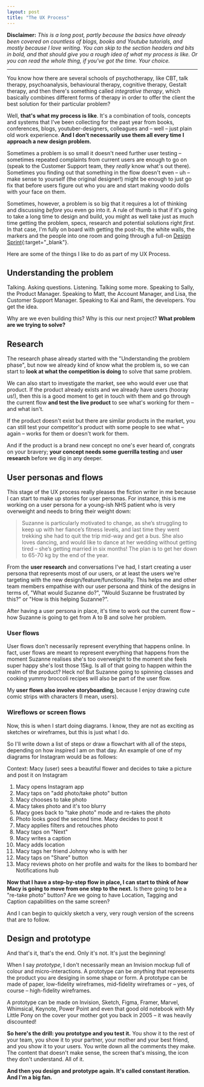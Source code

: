 ```yaml
---
layout: post
title: "The UX Process"
---
```


**Disclaimer:** *This is a long post, partly because the basics have already been covered on countless of blogs, books and Youtube tutorials, and mostly because I love writing. You can skip to the section headers and bits in bold, and that should give you a rough idea of what my process is like. Or you can read the whole thing, if you've got the time. Your choice.*

------------------

You know how there are several schools of psychotherapy, like CBT, talk therapy, psychoanalysis, behavioural therapy, cognitive therapy, Gestalt therapy, and then there's something called *integrative therapy*, which basically combines different forms of therapy in order to offer the client the best solution for their particular problem?

Well, **that's what my process is like**. It's a combination of tools, concepts and systems that I've been collecting for the past year from books, conferences, blogs, youtuber-designers, colleagues and – well – just plain old work experience. **And I don't necessarily use them all every time I approach a new design problem.**

Sometimes a problem is so small it doesn't need further user testing – sometimes repeated complaints from current users are enough to go on (speak to the Customer Support team, they *really* know what's out there). Sometimes you finding out that something in the flow doesn't even – uh – make sense to yourself (the original designer!) might be enough to just go fix that before users figure out who you are and start making voodo dolls with your face on them. 

Sometimes, however, a problem is so big that it requires a lot of thinking and discussing *before* you even go into it. A rule of thumb is that if it's going to take a long time to design and build, you might as well take just as much time getting the problem, specs, research and potential solutions right *first*. In that case, I'm fully on board with getting the post-its, the white walls, the markers and the people into one room and going through a full-on [Design Sprint](https://www.goodreads.com/book/show/25814544-sprint){:target="_blank"}.

Here are some of the things I like to do as part of my UX Process.

## Understanding the problem
Talking. Asking questions. Listening. Talking some more. Speaking to Sally, the Product Manager. Speaking to Matt, the Account Manager, and Lisa, the Customer Support Manager. Speaking to Kai and Rami, the developers. You get the idea. 

Why are we even building this? Why is this our next project? **What problem are we trying to solve?**

## Research
The research phase already started with the "Understanding the problem phase", but now we already kind of know what the problem is, so we can start to **look at what the competition is doing** to solve that same problem.

We can also start to investigate the market, see who would ever use that product. If the product already exists and we already have users (hooray us!), then this is a good moment to get in touch with them and go through the current flow **and test the live product** to see what's working for them – and what isn't. 

If the product doesn't exist but there are similar products in the market, you can still test your competitor's product with some people to see what – again – works for them or doesn't work for them. 

And if the product is a brand new concept no one's ever heard of, congrats on your bravery; **your concept needs some guerrilla testing** and **user research** before we dig in any deeper.

## User personas and flows

This stage of the UX process really pleases the fiction writer in me because I can start to make up stories for user personas. For instance, this is me working on a user persona for a young-ish NHS patient who is very overweight and needs to bring their weight down:

> Suzanne is particularly motivated to change, as she’s struggling to keep up with her fiance’s fitness levels, and last time they went trekking she had to quit the trip mid-way and get a bus. She also loves dancing, and would like to dance at her wedding without getting tired – she’s getting married in six months! The plan is to get her down to 65-70 kg by the end of the year.

From the **user research** and conversations I've had, I start creating a user persona that represents most of our users, or at least the users we're targeting with the new design/feature/functionality. This helps me and other team members empathise with our user persona and think of the designs in terms of, "What would Suzanne do?", "Would Suzanne be frustrated by this?" or "How is this helping Suzanne?".

After having a user persona in place, it's time to work out the current flow – how Suzanne is going to get from A to B and solve her problem. 

### User flows
User flows don't necessarily represent everything that happens online. In fact, user flows are meant to represent everything that happens from the moment Suzanne realises she's too overweight to the moment she feels super happy she's lost those 15kg. Is all of that going to happen within the realm of the product? Heck no! But Suzanne going to spinning classes and cooking yummy broccoli recipes will also be part of the user flow. 

My **user flows also involve storyboarding**, because I enjoy drawing cute comic strips with characters (I mean, users). 

### Wireflows or screen flows
Now, this is when I start doing diagrams. I know, they are not as exciting as sketches or wireframes, but this is just what I do. 

So I'll write down a list of steps or draw a flowchart with all of the steps, depending on how inspired I am on that day. An example of one of my diagrams for Instagram would be as follows:

Context: Macy (user) sees a beautiful flower and decides to take a picture and post it on Instagram

1. Macy opens Instagram app
2. Macy taps on "add photo/take photo" button
3. Macy chooses to take photo
4. Macy takes photo and it's too blurry
5. Macy goes back to "take photo" mode and re-takes the photo
6. Photo looks good the second time. Macy decides to post it
7. Macy applies filters and retouches photo
8. Macy taps on "Next"
9. Macy writes a caption
10. Macy adds location
11. Macy tags her friend Johnny who is with her
12. Macy taps on "Share" button
13. Macy reviews photo on her profile and waits for the likes to bombard her Notifications hub

**Now that I have a step-by-step flow in place, I can start to think of *how* Macy is going to move from one step to the next.** Is there going to be a "re-take photo" button? Are we going to have Location, Tagging and Caption capabilities on the same screen?

And I can begin to quickly sketch a very, very rough version of the screens that are to follow.

## Design and prototype
 
And that's it, that's the end. Only it's not. It's just the beginning!

When I say *prototype*, I don't necessarily mean an Invision mockup full of colour and micro-interactions. A prototype can be *anything* that represents the product you are desiging in some shape or form. A prototype can be made of paper, low-fidelity wireframes, mid-fidelity wireframes or – yes, of course – high-fidelity wireframes.

A prototype can be made on Invision, Sketch, Figma, Framer, Marvel, Whimsical, Keynote, Power Point and even that good old notebook with My Little Pony on the cover your mother got you back in 2005 – it was heavily discounted!

**So here's the drill: you prototype and you test it.** You show it to the rest of your team, you show it to your partner, your mother and your best friend, and you show it to your users. You write down all the comments they make. The content that doesn't make sense, the screen that's missing, the icon they don't understand. All of it. 

**And then you design and prototype again. It's called constant iteration. And I'm a big fan.**
